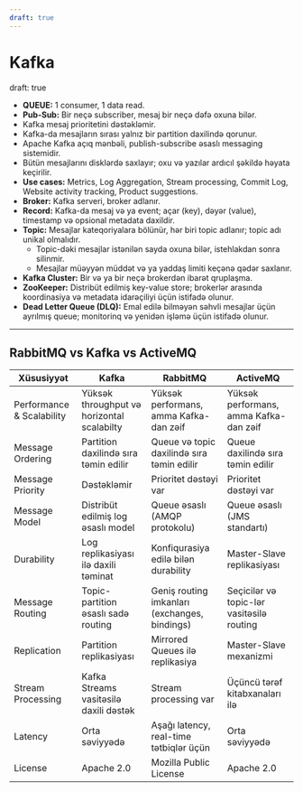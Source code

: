 ```yaml
---
draft: true
---
```

# Kafka
draft: true

- **QUEUE:** 1 consumer, 1 data read.
- **Pub-Sub:** Bir neçə subscriber, mesaj bir neçə dəfə oxuna bilər.
- Kafka mesaj prioritetini dəstəkləmir.
- Kafka-da mesajların sırası yalnız bir partition daxilində qorunur.
- Apache Kafka açıq mənbəli, publish-subscribe əsaslı messaging sistemidir.
- Bütün mesajlarını disklərdə saxlayır; oxu və yazılar ardıcıl şəkildə həyata keçirilir.
- **Use cases:** Metrics, Log Aggregation, Stream processing, Commit Log, Website activity tracking, Product suggestions.
- **Broker:** Kafka serveri, broker adlanır.
- **Record:** Kafka-da mesaj və ya event; açar (key), dəyər (value), timestamp və opsional metadata daxildir.
- **Topic:** Mesajlar kateqoriyalara bölünür, hər biri topic adlanır; topic adı unikal olmalıdır.
    - Topic-dəki mesajlar istənilən sayda oxuna bilər, istehlakdan sonra silinmir.
    - Mesajlar müəyyən müddət və ya yaddaş limiti keçənə qədər saxlanır.
- **Kafka Cluster:** Bir və ya bir neçə brokerdən ibarət qruplaşma.
- **ZooKeeper:** Distribüt edilmiş key-value store; brokerlər arasında koordinasiya və metadata idarəçiliyi üçün istifadə olunur.
- **Dead Letter Queue (DLQ):** Emal edilə bilməyən səhvli mesajlar üçün ayrılmış queue; monitorinq və yenidən işləmə üçün istifadə olunur.

---

## RabbitMQ vs Kafka vs ActiveMQ

| Xüsusiyyət               | Kafka                                      | RabbitMQ                                 | ActiveMQ                                 |
|-------------------------|--------------------------------------------|-----------------------------------------|-----------------------------------------|
| Performance & Scalability| Yüksək throughput və horizontal scalabilty| Yüksək performans, amma Kafka-dan zəif  | Yüksək performans, amma Kafka-dan zəif  |
| Message Ordering        | Partition daxilində sıra təmin edilir      | Queue və topic daxilində sıra təmin edilir | Queue daxilində sıra təmin edilir        |
| Message Priority        | Dəstəkləmir                                | Prioritet dəstəyi var                    | Prioritet dəstəyi var                    |
| Message Model           | Distribüt edilmiş log əsaslı model          | Queue əsaslı (AMQP protokolu)            | Queue əsaslı (JMS standartı)             |
| Durability              | Log replikasiyası ilə daxili təminat       | Konfiqurasiya edilə bilən durability    | Master-Slave replikasiyası               |
| Message Routing         | Topic-partition əsaslı sadə routing         | Geniş routing imkanları (exchanges, bindings) | Seçicilər və topic-lər vasitəsilə routing |
| Replication             | Partition replikasiyası                     | Mirrored Queues ilə replikasiya          | Master-Slave mexanizmi                   |
| Stream Processing       | Kafka Streams vasitəsilə daxili dəstək     | Stream processing var                    | Üçüncü tərəf kitabxanaları ilə          |
| Latency                 | Orta səviyyədə                             | Aşağı latency, real-time tətbiqlər üçün | Orta səviyyədə                           |
| License                 | Apache 2.0                                | Mozilla Public License                   | Apache 2.0                              |
